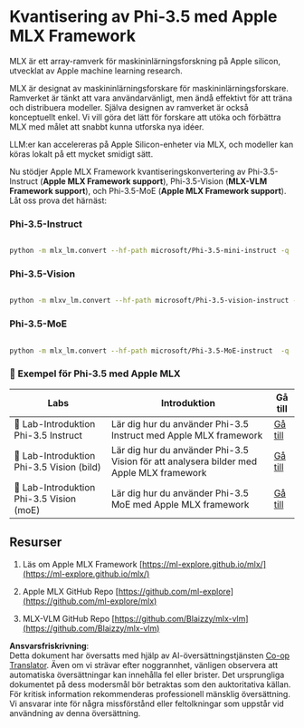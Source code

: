 <!--
CO_OP_TRANSLATOR_METADATA:
{
  "original_hash": "ec5e22bbded16acb7bdb9fa568ab5781",
  "translation_date": "2025-07-16T21:55:24+00:00",
  "source_file": "md/01.Introduction/04/UsingAppleMLXQuantifyingPhi.md",
  "language_code": "sv"
}
-->
# **Kvantisering av Phi-3.5 med Apple MLX Framework**

MLX är ett array-ramverk för maskininlärningsforskning på Apple silicon, utvecklat av Apple machine learning research.

MLX är designat av maskininlärningsforskare för maskininlärningsforskare. Ramverket är tänkt att vara användarvänligt, men ändå effektivt för att träna och distribuera modeller. Själva designen av ramverket är också konceptuellt enkel. Vi vill göra det lätt för forskare att utöka och förbättra MLX med målet att snabbt kunna utforska nya idéer.

LLM:er kan accelereras på Apple Silicon-enheter via MLX, och modeller kan köras lokalt på ett mycket smidigt sätt.

Nu stödjer Apple MLX Framework kvantiseringskonvertering av Phi-3.5-Instruct (**Apple MLX Framework support**), Phi-3.5-Vision (**MLX-VLM Framework support**), och Phi-3.5-MoE (**Apple MLX Framework support**). Låt oss prova det härnäst:

### **Phi-3.5-Instruct**

```bash

python -m mlx_lm.convert --hf-path microsoft/Phi-3.5-mini-instruct -q

```

### **Phi-3.5-Vision**

```bash

python -m mlxv_lm.convert --hf-path microsoft/Phi-3.5-vision-instruct -q

```

### **Phi-3.5-MoE**

```bash

python -m mlx_lm.convert --hf-path microsoft/Phi-3.5-MoE-instruct  -q

```

### **🤖 Exempel för Phi-3.5 med Apple MLX**

| Labs    | Introduktion | Gå till |
| -------- | ----------- | ------- |
| 🚀 Lab-Introduktion Phi-3.5 Instruct  | Lär dig hur du använder Phi-3.5 Instruct med Apple MLX framework   |  [Gå till](../../../../../code/09.UpdateSamples/Aug/mlx-phi35-instruct.ipynb)    |
| 🚀 Lab-Introduktion Phi-3.5 Vision (bild) | Lär dig hur du använder Phi-3.5 Vision för att analysera bilder med Apple MLX framework     |  [Gå till](../../../../../code/09.UpdateSamples/Aug/mlx-phi35-vision.ipynb)    |
| 🚀 Lab-Introduktion Phi-3.5 Vision (moE)   | Lär dig hur du använder Phi-3.5 MoE med Apple MLX framework  |  [Gå till](../../../../../code/09.UpdateSamples/Aug/mlx-phi35-moe.ipynb)    |

## **Resurser**

1. Läs om Apple MLX Framework [https://ml-explore.github.io/mlx/](https://ml-explore.github.io/mlx/)

2. Apple MLX GitHub Repo [https://github.com/ml-explore](https://github.com/ml-explore/mlx)

3. MLX-VLM GitHub Repo [https://github.com/Blaizzy/mlx-vlm](https://github.com/Blaizzy/mlx-vlm)

**Ansvarsfriskrivning**:  
Detta dokument har översatts med hjälp av AI-översättningstjänsten [Co-op Translator](https://github.com/Azure/co-op-translator). Även om vi strävar efter noggrannhet, vänligen observera att automatiska översättningar kan innehålla fel eller brister. Det ursprungliga dokumentet på dess modersmål bör betraktas som den auktoritativa källan. För kritisk information rekommenderas professionell mänsklig översättning. Vi ansvarar inte för några missförstånd eller feltolkningar som uppstår vid användning av denna översättning.